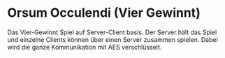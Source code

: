 # Orsum Occulendi (Vier Gewinnt)

Das Vier-Gewinnt Spiel auf Server-Client basis. Der Server hält das Spiel und einzelne Clients können über einen Server zusammen spielen. Dabei wird die ganze Kommunikation mit AES verschlüsselt.
